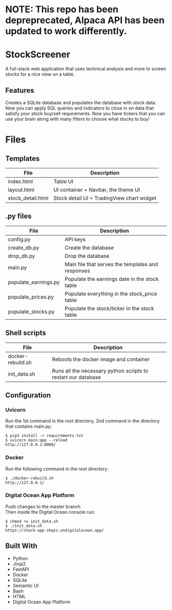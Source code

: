 # NOTE: This repo has been depreprecated, Alpaca API has been updated to work differently.
# StockScreener

A full-stack web application that uses technical analysis and more to screen stocks for a nice view on a table.

## Features

Creates a SQLite database and populates the database with stock data. Now you can apply SQL queries and indicators to close in on data that satisfy your stock buy/sell requirements. Now you have tickers that you can use your brain along with many filters to choose what stocks to buy!

# Files

## Templates
| File                             |Description                                                                                                            |
| -------------------------------- |---------------------------------------------------------------------------------------------------------------------- |
| index.html                       |Table UI                                                                                                               |
| layout.html                      |UI container + Navbar, the theme UI                                                                                    |
| stock_detail.html                |Stock detail UI + TradingView chart widget                                                                             |
## .py files
| File                             |Description                                                                                                            |
| -------------------------------- |---------------------------------------------------------------------------------------------------------------------- |
| config.py                        |API keys                                                                                                               |
| create_db.py                     |Create the database                                                                                                    |
| drop_db.py                       |Drop the database                                                                                                      |
| main.py                          |Main file that serves the templates and responses                                                                      |
| populate_earnings.py             |Populate the earnings date in the stock table                                                                          |
| populate_prices.py               |Populate everything in the stock_price table                                                                           |
| populate_stocks.py               |Populate the stock/ticker in the stock table                                                                           |
## Shell scripts
| File                             |Description                                                                                                            |
| -------------------------------- |---------------------------------------------------------------------------------------------------------------------- |
| docker-rebuild.sh                |Reboots the docker image and container                                                                                 |
| init_data.sh                     |Runs all the necessary python scripts to restart our database                                                          |

## Configuration 

### Uvicorn

Run the 1st command in the root directory, 2nd command in the directory that contains main.py:    
```
$ pip3 install -r requirements.txt
$ uvicorn main:app --reload  
http://127.0.0.1:8000/
```

### Docker

Run the following command in the root directory:    
```
$ ./docker-rebuild.sh  
http://127.0.0.1/
```

### Digital Ocean App Platform

Push changes to the master branch  
Then inside the Digital Ocean console run:    
```
$ chmod +x init_data.sh
$ ./init_data.sh  
https://stock-app-zkqzz.ondigitalocean.app/
```

## Built With

* Python
* Jinja2
* FastAPI
* Docker
* SQLite
* Semantic UI
* Bash
* HTML
* Digital Ocean App Platform

